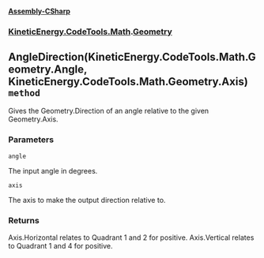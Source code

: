 #### [Assembly-CSharp](./Assembly-CSharp.md 'Assembly-CSharp')
### [KineticEnergy.CodeTools.Math](./Assembly-CSharp.md#KineticEnergy-CodeTools-Math 'KineticEnergy.CodeTools.Math').[Geometry](./KineticEnergy-CodeTools-Math-Geometry.md 'KineticEnergy.CodeTools.Math.Geometry')
## AngleDirection(KineticEnergy.CodeTools.Math.Geometry.Angle, KineticEnergy.CodeTools.Math.Geometry.Axis) `method`
Gives the Geometry.Direction of an angle relative to the given Geometry.Axis.
### Parameters

<a name='KineticEnergy-CodeTools-Math-Geometry-AngleDirection(KineticEnergy-CodeTools-Math-Geometry-Angle-_KineticEnergy-CodeTools-Math-Geometry-Axis)-angle'></a>
`angle`

The input angle in degrees.

<a name='KineticEnergy-CodeTools-Math-Geometry-AngleDirection(KineticEnergy-CodeTools-Math-Geometry-Angle-_KineticEnergy-CodeTools-Math-Geometry-Axis)-axis'></a>
`axis`

The axis to make the output direction relative to.
### Returns
Axis.Horizontal relates to Quadrant 1 and 2 for positive. Axis.Vertical relates to Quadrant 1 and 4 for positive.
